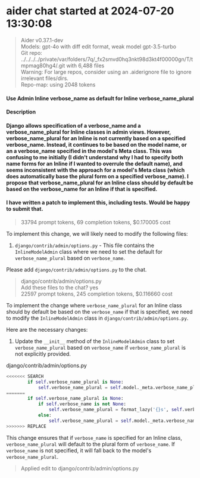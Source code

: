 
# aider chat started at 2024-07-20 13:30:08

> Aider v0.37.1-dev  
> Models: gpt-4o with diff edit format, weak model gpt-3.5-turbo  
> Git repo: ../../../../private/var/folders/7q/_fx2smvd0hq3nkt98d3kt4f00000gn/T/tmpmag80hg4/.git with 6,488 files  
> Warning: For large repos, consider using an .aiderignore file to ignore irrelevant files/dirs.  
> Repo-map: using 2048 tokens  

#### Use Admin Inline verbose_name as default for Inline verbose_name_plural  
#### Description  
#### 	  
#### Django allows specification of a verbose_name and a verbose_name_plural for Inline classes in admin views. However, verbose_name_plural for an Inline is not currently based on a specified verbose_name. Instead, it continues to be based on the model name, or an a verbose_name specified in the model's Meta class. This was confusing to me initially (I didn't understand why I had to specify both name forms for an Inline if I wanted to overrule the default name), and seems inconsistent with the approach for a model's Meta class (which does automatically base the plural form on a specified verbose_name). I propose that verbose_name_plural for an Inline class should by default be based on the verbose_name for an Inline if that is specified.  
#### I have written a patch to implement this, including tests. Would be happy to submit that.  
> 33794 prompt tokens, 69 completion tokens, $0.170005 cost  

To implement this change, we will likely need to modify the following files:

1. `django/contrib/admin/options.py` - This file contains the `InlineModelAdmin` class where we need to set the default for `verbose_name_plural` based on `verbose_name`.

Please add `django/contrib/admin/options.py` to the chat.

> django/contrib/admin/options.py  
> Add these files to the chat? yes  
> 22597 prompt tokens, 245 completion tokens, $0.116660 cost  

To implement the change where `verbose_name_plural` for an Inline class should by default be based on the `verbose_name` if that is specified, we need to modify the `InlineModelAdmin` class in `django/contrib/admin/options.py`.

Here are the necessary changes:

1. Update the `__init__` method of the `InlineModelAdmin` class to set `verbose_name_plural` based on `verbose_name` if `verbose_name_plural` is not explicitly provided.

django/contrib/admin/options.py
```python
<<<<<<< SEARCH
        if self.verbose_name_plural is None:
            self.verbose_name_plural = self.model._meta.verbose_name_plural
=======
        if self.verbose_name_plural is None:
            if self.verbose_name is not None:
                self.verbose_name_plural = format_lazy('{}s', self.verbose_name)
            else:
                self.verbose_name_plural = self.model._meta.verbose_name_plural
>>>>>>> REPLACE
```

This change ensures that if `verbose_name` is specified for an Inline class, `verbose_name_plural` will default to the plural form of `verbose_name`. If `verbose_name` is not specified, it will fall back to the model's `verbose_name_plural`.

> Applied edit to django/contrib/admin/options.py  
